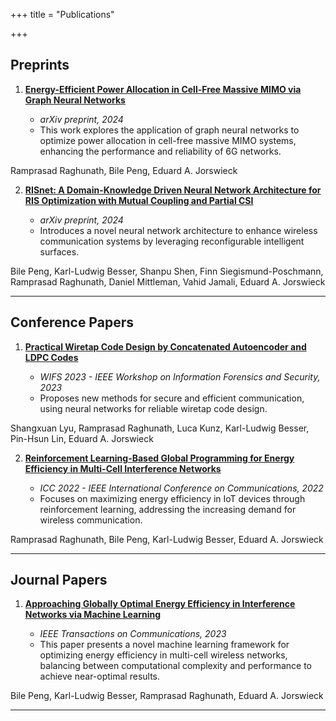 +++
title = "Publications"

+++

## Preprints

1. **[Energy-Efficient Power Allocation in Cell-Free Massive MIMO via Graph Neural Networks](https://arxiv.org/abs/2401.14281)**

   - _arXiv preprint, 2024_
   - This work explores the application of graph neural networks to optimize power allocation in cell-free massive MIMO systems, enhancing the performance and reliability of 6G networks.

Ramprasad Raghunath, Bile Peng, Eduard A. Jorswieck

2. **[RISnet: A Domain-Knowledge Driven Neural Network Architecture for RIS Optimization with Mutual Coupling and Partial CSI](https://doi.org/10.48550/arXiv.2403.04028)**

   - _arXiv preprint, 2024_
   - Introduces a novel neural network architecture to enhance wireless communication systems by leveraging reconfigurable intelligent surfaces.

Bile Peng, Karl-Ludwig Besser, Shanpu Shen, Finn Siegismund-Poschmann, Ramprasad Raghunath, Daniel Mittleman, Vahid Jamali, Eduard A. Jorswieck

---

## Conference Papers

1. **[Practical Wiretap Code Design by Concatenated Autoencoder and LDPC Codes](https://doi.org/10.1109/WIFS58808.2023.10375067)**

   - _WIFS 2023 - IEEE Workshop on Information Forensics and Security, 2023_
   - Proposes new methods for secure and efficient communication, using neural networks for reliable wiretap code design.

Shangxuan Lyu, Ramprasad Raghunath, Luca Kunz, Karl-Ludwig Besser, Pin-Hsun Lin, Eduard A. Jorswieck

2. **[Reinforcement Learning-Based Global Programming for Energy Efficiency in Multi-Cell Interference Networks](https://doi.org/10.1109/ICC45855.2022.9838408)**

   - _ICC 2022 - IEEE International Conference on Communications, 2022_
   - Focuses on maximizing energy efficiency in IoT devices through reinforcement learning, addressing the increasing demand for wireless communication.

Ramprasad Raghunath, Bile Peng, Karl-Ludwig Besser, Eduard A. Jorswieck

---

## Journal Papers

1. **[Approaching Globally Optimal Energy Efficiency in Interference Networks via Machine Learning](https://arxiv.org/abs/2212.12329)**

   - _IEEE Transactions on Communications, 2023_
   - This paper presents a novel machine learning framework for optimizing energy efficiency in multi-cell wireless networks, balancing between computational complexity and performance to achieve near-optimal results.

Bile Peng, Karl-Ludwig Besser, Ramprasad Raghunath, Eduard A. Jorswieck

---
